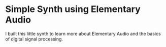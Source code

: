 # Simple Synth using Elementary Audio

I built this little synth to learn more about Elementary Audio and the basics of digital signal processing. 
